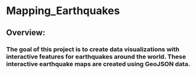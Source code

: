 # Mapping_Earthquakes

## Overview:

### The goal of this project is to create data visualizations with interactive features for earthquakes around the world. These interactive earthquake maps are created using GeoJSON data.
